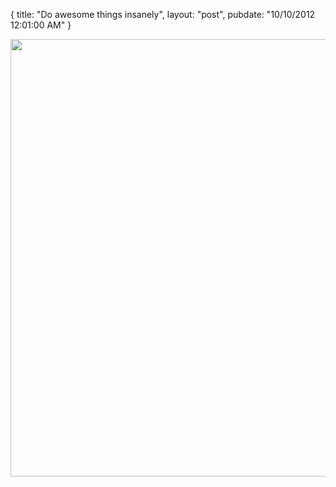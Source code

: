 {
   title: "Do awesome things insanely",
   layout: "post",
   pubdate: "10/10/2012 12:01:00 AM"
}


<div>
<a href="/static/images/do-awesome-things.png"><img width="700" src="/static/images/do-awesome-things.png"></a>
</div>

<br>
<br>
